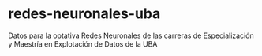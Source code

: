 # redes-neuronales-uba
Datos para la optativa Redes Neuronales de las carreras de Especialización y Maestría en Explotación de Datos de la UBA
